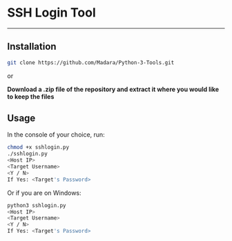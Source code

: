 # SSH Login Tool #
- - - -

## Installation ##

```bash
git clone https://github.com/Madara/Python-3-Tools.git
```
or

**Download a .zip file of the repository and extract it where you would like to keep the files**

## Usage ##

In the console of your choice, run:

```bash
chmod +x sshlogin.py
./sshlogin.py
<Host IP>
<Target Username>
<Y / N>
If Yes: <Target's Password>
```
Or if you are on Windows:
```bash
python3 sshlogin.py
<Host IP>
<Target Username>
<Y / N>
If Yes: <Target's Password>
```
